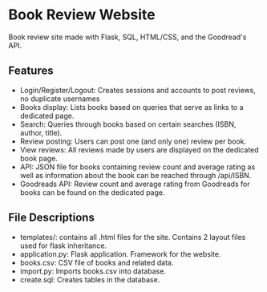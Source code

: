 # Book Review Website

Book review site made with Flask, SQL, HTML/CSS, and the Goodread's API.

## Features
* Login/Register/Logout: Creates sessions and accounts to post reviews, no duplicate usernames
* Books display: Lists books based on queries that serve as links to a dedicated page.
* Search: Queries through books based on certain searches (ISBN, author, title).
* Review posting: Users can post one (and only one) review per book.
* View reviews: All reviews made by users are displayed on the dedicated book page.
* API: JSON file for books containing review count and average rating as well as information about the book can be reached through /api/ISBN.
* Goodreads API: Review count and average rating from Goodreads for books can be found on the dedicated page.

## File Descriptions

* templates/: contains all .html files for the site. Contains 2 layout files used for flask inheritance.
* application.py: Flask application. Framework for the website.
* books.csv: CSV file of books and related data.
* import.py: Imports books.csv into database.
* create.sql: Creates tables in the database.